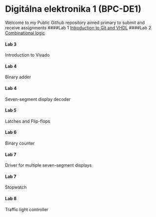 # Digitálna elektronika 1 (BPC-DE1)

Welcome to my Public Github repository aimed primary to submit and receive assignments 
####Lab 1 [Introduction to Git and VHDL](https://github.com/mathieux95/digital-electronics-1/tree/main/labs/01-gates)
####Lab 2 [Combinational logic](https://github.com/mathieux95/digital-electronics-1/tree/main/labs/02-logic)

#### Lab 3
Introduction to Vivado
#### Lab 4
Binary adder
#### Lab 4
Seven-segment display decoder
#### Lab 5
Latches and Flip-flops
#### Lab 6
Binary counter
#### Lab 7
Driver for multiple seven-segment displays
#### Lab 7
Stopwatch
#### Lab 8
Traffic light controller


